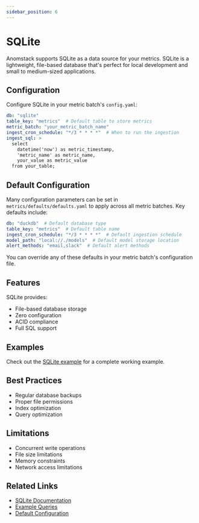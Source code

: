 ```yaml
---
sidebar_position: 6
---
```


# SQLite

Anomstack supports SQLite as a data source for your metrics. SQLite is a lightweight, file-based database that's perfect for local development and small to medium-sized applications.

## Configuration

Configure SQLite in your metric batch's `config.yaml`:

```yaml
db: "sqlite"
table_key: "metrics"  # Default table to store metrics
metric_batch: "your_metric_batch_name"
ingest_cron_schedule: "*/3 * * * *"  # When to run the ingestion
ingest_sql: >
  select
    datetime('now') as metric_timestamp,
    'metric_name' as metric_name,
    your_value as metric_value
  from your_table;
```

## Default Configuration

Many configuration parameters can be set in `metrics/defaults/defaults.yaml` to apply across all metric batches. Key defaults include:

```yaml
db: "duckdb"  # Default database type
table_key: "metrics"  # Default table name
ingest_cron_schedule: "*/3 * * * *"  # Default ingestion schedule
model_path: "local://./models"  # Default model storage location
alert_methods: "email,slack"  # Default alert methods
```

You can override any of these defaults in your metric batch's configuration file.

## Features

SQLite provides:
- File-based database storage
- Zero configuration
- ACID compliance
- Full SQL support

## Examples

Check out the [SQLite example](https://github.com/andrewm4894/anomstack/tree/main/metrics/examples/sqlite) for a complete working example.

## Best Practices

- Regular database backups
- Proper file permissions
- Index optimization
- Query optimization

## Limitations

- Concurrent write operations
- File size limitations
- Memory constraints
- Network access limitations

## Related Links

- [SQLite Documentation](https://www.sqlite.org/docs.html)
- [Example Queries](https://github.com/andrewm4894/anomstack/tree/main/metrics/examples/sqlite)
- [Default Configuration](https://github.com/andrewm4894/anomstack/tree/main/metrics/defaults/defaults.yaml) 